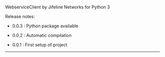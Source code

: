 WebserviceClient by Jifeline Networks for Python 3

Release notes:

 - 0.0.3 : Python package available

 - 0.0.2 : Automatic compilation

 - 0.0.1 : First setup of project


---------------------------------------------------------------


